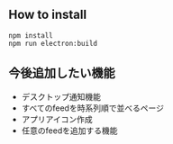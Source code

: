 <!--
## 実行
```
npm run electron:serve
```

## ビルド
```
npm run electron:build
```
-->
## How to install
```
npm install
npm run electron:build
```

## 今後追加したい機能
- デスクトップ通知機能
- すべてのfeedを時系列順で並べるページ
- アプリアイコン作成
- 任意のfeedを追加する機能
